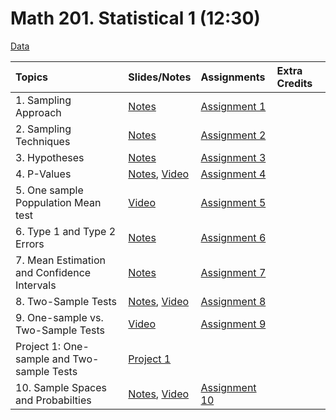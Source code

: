# Math 201. Statistical 1 (12:30)

[Data](data/data.html)


|Topics| Slides/Notes |Assignments |Extra Credits | 
|:---|:---|:---|:---|
|1. Sampling Approach| [Notes](slides/1_notes.pdf) |[Assignment 1](assignments/assignment1.pdf) | |
|2. Sampling Techniques| [Notes](slides/2_notes.pdf) |[Assignment 2](assignments/assignment2.pdf) | |
|3. Hypotheses| [Notes](slides/3_notes.pdf) |[Assignment 3](assignments/assignment3_2.pdf) | |
|4. P-Values| [Notes](slides/4_notes.pdf), [Video](https://bryant.hosted.panopto.com/Panopto/Pages/Viewer.aspx?id=d6a88cfd-7d28-496a-858b-afa9016412f8) |[Assignment 4](assignments/assignment4.pdf) | | 
|5. One sample Poppulation Mean test| [Video](https://bryant.hosted.panopto.com/Panopto/Pages/Viewer.aspx?id=1e669227-a839-4761-8ac3-afa9013c04da) |[Assignment 5](assignments/assignment5.html) | | 
|6. Type 1 and Type 2 Errors| [Notes](slides/6_notes.pdf) |[Assignment 6](assignments/assignment6.pdf) | |
|7. Mean Estimation and Confidence Intervals| [Notes](slides/7_notes.pdf) |[Assignment 7](assignments/assignment7.pdf)||
|8. Two-Sample Tests| [Notes](slides/8_notes.pdf), [Video](https://bryant.hosted.panopto.com/Panopto/Pages/Viewer.aspx?id=632d3661-a9cd-4f93-b503-afb9013a0685) |[Assignment 8](assignments/assignment8.html)||
|9. One-sample vs. Two-Sample Tests| [Video](https://bryant.hosted.panopto.com/Panopto/Pages/Viewer.aspx?id=a9bf6fac-30f6-4da0-8387-afbe01331c5a) |[Assignment 9](assignments/assignment9.html)||
|Project 1: One-sample and Two-sample Tests| [Project 1](assignments/project1.html)  | | | 
|10. Sample Spaces and Probabilties| [Notes](), [Video]() |[Assignment 10](assignments/assignment10.pdf)||
